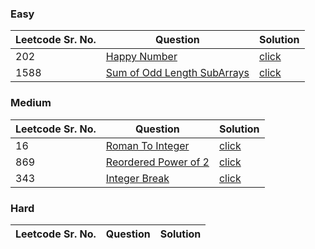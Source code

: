 ### Easy 
Leetcode Sr. No. | Question | Solution
-------------|------------- | -------------
202 | [Happy Number](https://leetcode.com/problems/happy-number/) | [click](./Solutions/HappyNumber.java)
1588 | [Sum of Odd Length SubArrays](https://leetcode.com/problems/sum-of-all-odd-length-subarrays/) | [click](./Solutions/SumOfAllOddLengthSubstring.java)

### Medium
Leetcode Sr. No. | Question | Solution
-------------|------------- | -------------
16 | [Roman To Integer](https://leetcode.com/problems/integer-to-roman/) | [click](./Solutions/RomanToInteger.java)
869 | [Reordered Power of 2](https://leetcode.com/problems/reordered-power-of-2/) | [click](./Solutions/ReorderedPowerOf2.java)
343 | [Integer Break](https://leetcode.com/problems/integer-break/) | [click](./Solutions/IntegerBreak.java)

### Hard
Leetcode Sr. No. | Question | Solution
-------------|------------- | -------------